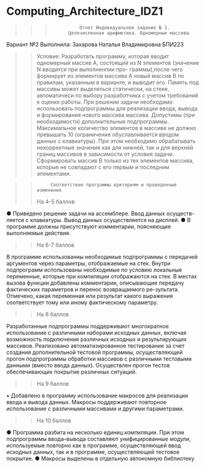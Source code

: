 # Computing_Architecture_IDZ1

>>>               Отчет Индивидуальное задание № 1.
>>>           Целочисленная арифметика. Одномерные массивы
Вариант №2 Выполнила: Захарова Наталья Владимировна БПИ223
>>Условие:
Разработать программу, которая вводит одномерный массив A, состоящий из N элементов (значение N вводится при выполненпии про- граммы),после чего формирует из элементов массива A новый массив B по правилам, указанным в варианте, и выводит его. Память под массивы может выделяться статически, на стеке, автоматичеси по выбору разработчика с учетом требований к оценке работы.
При решении задачи необходимо использовать подпрограммы для реализации ввода, вывода и формирования нового массива массива. Допустимы (при необходимости) дополнительные подпрограммы.
Максимальное количество элементов в массиве не должно превышать 10 (ограничение обуславливается вводом данных с клавиатуры). При этом необходимо обрабатывать некорректные значения как для нижней, так и для верхней границ массивов в зависимости от условия задачи.
Сформировать массив B только из тех элементов массива, которые не совпадают с его первым и последним элементами.
    
>>          Соответствие программы критериям и проведенные изменения
>>На 4-5 баллов


● Приведено решение задачи на ассемблере. Ввод данных осуществ- ляется с клавиатуры. Вывод данных осуществляется на дисплей.
● В программе должны присутствуют комментарии, поясняющие выполняемые действия.

>>На 6-7 баллов

 В программе использованны необходимые подпрограммы с передачей аргументов через параметры, отображаемые на стек.
Внутри подпрограмм использованы необходимые по условию локальные переменные, которые при компиляции отображаются на стек.
В местах вызова функции добавлены комментарии, описывающие передачу фактических параметров и перенос возвращаемого ре-зультата. Отмечено, какая переменная или результат какого выражения соответствует тому или иному фактическому параметру.


>>На 8 баллов

Разработанные подпрограммы поддерживают многократное использование с различными наборами исходных данных, включая возможность подключения различных исходных и результирующих массивов.
Реализовано автоматизированное тестирование за счет создания дополнительной тестовой программы, осуществляющей прогон подпрограммы обработки массивов с различными тестовыми данными (вместо ввода данных). Осуществлен прогон тестов обеспечивающих покрытие различных ситуаций.

>>На 9 баллов

 • Добавлено в программу использование макросов для реализации ввода и вывода данных. Макросы поддерживают повторное использование с различными массивами и другими параметрами.
 
>>На 10 баллов

● Программа разбита на несколько единиц компиляции. При этом подпрограммы ввода–вывода составляют унифицированные модули, используемые повторно как в программе, осуществляющей ввод исходных данных, так и в программе, осуществляющей тестовое покрытие.
● Макросы выделены в отдельную автономную библиотеку
 
 
